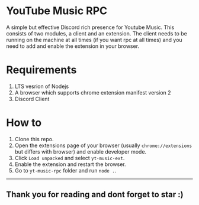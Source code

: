 # YouTube Music RPC

A simple but effective Discord rich presence for Youtube Music. This consists of two modules, a client and an extension. The client needs to be running on the machine at all times (if you want rpc at all times) and you need to add and enable the extension in your browser.

# Requirements

1. LTS vesrion of Nodejs 
2. A browser which supports chrome extension manifest version 2
3. Discord Client

# How to

1. Clone this repo.
2. Open the extensions page of your browser (usually `chrome://extensions` but differs with browser) and enable developer mode.
3. Click `Load unpacked` and select `yt-music-ext`.
4. Enable the extension and restart the browser.
5. Go to `yt-music-rpc` folder and run `node .`.

---

## Thank you for reading and dont forget to star :)